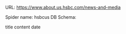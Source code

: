 URL: https://www.about.us.hsbc.com/news-and-media

Spider name: hsbcus
DB Schema:

title
content
date